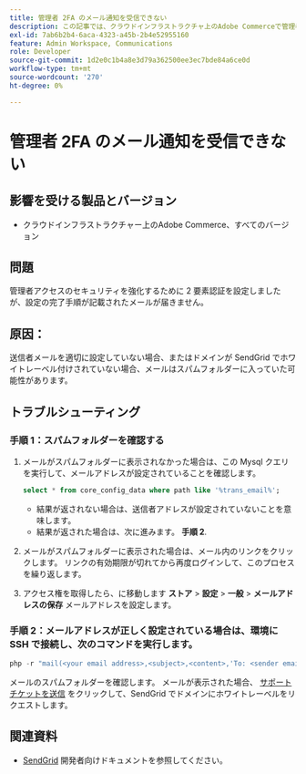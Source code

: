 ```yaml
---
title: 管理者 2FA のメール通知を受信できない
description: この記事では、クラウドインフラストラクチャ上のAdobe Commerceで管理者アクセスセキュリティを強化するために、二要素認証（2FA）を設定した後、設定完了の手順が記載されたメールが届かない場合のトラブルシューティングについて説明します。
exl-id: 7ab6b2b4-6aca-4323-a45b-2b4e52955160
feature: Admin Workspace, Communications
role: Developer
source-git-commit: 1d2e0c1b4a8e3d79a362500ee3ec7bde84a6ce0d
workflow-type: tm+mt
source-wordcount: '270'
ht-degree: 0%

---
```


# 管理者 2FA のメール通知を受信できない


## 影響を受ける製品とバージョン

* クラウドインフラストラクチャー上のAdobe Commerce、すべてのバージョン

## 問題

管理者アクセスのセキュリティを強化するために 2 要素認証を設定しましたが、設定の完了手順が記載されたメールが届きません。

## 原因：

送信者メールを適切に設定していない場合、またはドメインが SendGrid でホワイトレーベル付けされていない場合、メールはスパムフォルダーに入っていた可能性があります。

## トラブルシューティング

### 手順 1：スパムフォルダーを確認する

1. メールがスパムフォルダーに表示されなかった場合は、この Mysql クエリを実行して、メールアドレスが設定されていることを確認します。

   ```sql
   select * from core_config_data where path like '%trans_email%';
   ```

   * 結果が返されない場合は、送信者アドレスが設定されていないことを意味します。
   * 結果が返された場合は、次に進みます。 **手順 2**.

1. メールがスパムフォルダーに表示された場合は、メール内のリンクをクリックします。 リンクの有効期限が切れてから再度ログインして、このプロセスを繰り返します。
1. アクセス権を取得したら、に移動します **ストア** > **設定** > **一般** > **メールアドレスの保存** メールアドレスを設定します。

### 手順 2：メールアドレスが正しく設定されている場合は、環境に SSH で接続し、次のコマンドを実行します。

```php
php -r "mail(<your email address>,<subject>,<content>,'To: <sender email>');"
```

メールのスパムフォルダーを確認します。 メールが表示された場合、 [サポートチケットを送信](/help/help-center-guide/help-center/magento-help-center-user-guide.md#login) をクリックして、SendGrid でドメインにホワイトレーベルをリクエストします。

## 関連資料

* [SendGrid](https://devdocs.magento.com/cloud/project/sendgrid.html) 開発者向けドキュメントを参照してください。
